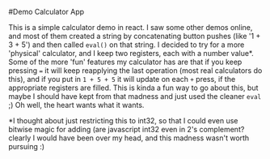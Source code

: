 #Demo Calculator App

This is a simple calculator demo in react. I saw some other demos online, and most of them created a string by concatenating button pushes (like '1 + 3 + 5') and then called `eval()` on that string. I decided to try for a more 'physical' calculator, and I keep two registers, each with a number value*. Some of the more 'fun' features my calculator has are that if you keep pressing `=` it will keep reapplying the last operation (most real calculators do this), and if you put in `1 + 5 + 5` it will update on each `+` press, if the appropriate registers are filled. This is kinda a fun way to go about this, but maybe I should have kept from that madness and just used the cleaner `eval` ;) Oh well, the heart wants what it wants.


*I thought about just restricting this to int32, so that I could even use bitwise magic for adding (are javascript int32 even in 2's complement? clearly I would have been over my head, and this madness wasn't worth pursuing :) 